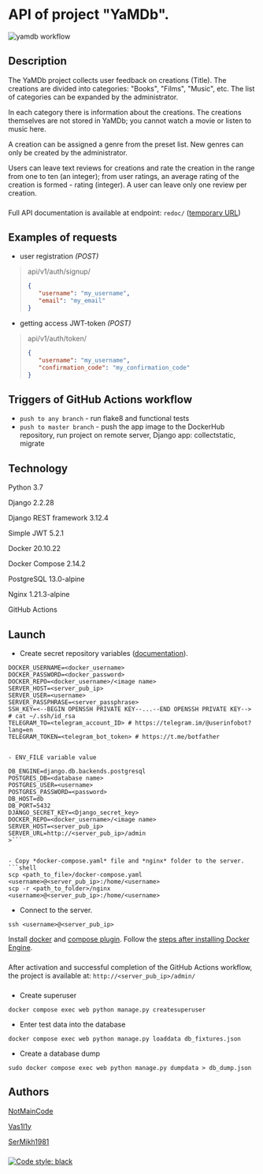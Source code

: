 # API of project "YaMDb".
![yamdb workflow](https://github.com/NotMainCode/yamdb_final/actions/workflows/yamdb_workflow.yaml/badge.svg)
## Description

The YaMDb project collects user feedback on creations (Title).
The creations are divided into categories: "Books", "Films", "Music", etc.
The list of categories can be expanded by the administrator.

In each category there is information about the creations.
The creations themselves are not stored in YaMDb;
you cannot watch a movie or listen to music here.

A creation can be assigned a genre from the preset list.
New genres can only be created by the administrator.

Users can leave text reviews for creations
and rate the creation in the range from one to ten (an integer);
from user ratings, an average rating of the creation is formed - rating (integer).
A user can leave only one review per creation.
###
Full API documentation is available at endpoint: ```redoc/``` ([temporary URL](http://51.250.25.37/admin))

## Examples of requests

- user registration *(POST)*
>api/v1/auth/signup/ 
>```json
>{
>    "username": "my_username",
>    "email": "my_email"
>}
>```

- getting access JWT-token *(POST)*
>api/v1/auth/token/ 
>```json
>{
>    "username": "my_username",
>    "confirmation_code": "my_confirmation_code"
>}
>```

## Triggers of GitHub Actions workflow
- ```push to any branch``` - run flake8 and functional tests
- ```push to master branch``` - push the app image to the DockerHub repository, 
run project on remote server, Django app: collectstatic, migrate

## Technology

Python 3.7

Django 2.2.28

Django REST framework 3.12.4

Simple JWT 5.2.1

Docker 20.10.22

Docker Compose 2.14.2

PostgreSQL 13.0-alpine

Nginx 1.21.3-alpine

GitHub Actions

## Launch

- Create secret repository variables ([documentation](https://docs.github.com/en/actions/learn-github-actions/variables#creating-configuration-variables-for-an-environment)).
```
DOCKER_USERNAME=<docker_username>
DOCKER_PASSWORD=<docker_password>
DOCKER_REPO=<docker_username>/<image name>
SERVER_HOST=<server_pub_ip>
SERVER_USER=<username>
SERVER_PASSPHRASE=<server_passphrase>
SSH_KEY=<--BEGIN OPENSSH PRIVATE KEY--...--END OPENSSH PRIVATE KEY--> # cat ~/.ssh/id_rsa
TELEGRAM_TO=<telegram_account_ID> # https://telegram.im/@userinfobot?lang=en
TELEGRAM_TOKEN=<telegram_bot_token> # https://t.me/botfather


- ENV_FILE variable value

DB_ENGINE=django.db.backends.postgresql
POSTGRES_DB=<database name>
POSTGRES_USER=<username>
POSTGRES_PASSWORD=<password> 
DB_HOST=db
DB_PORT=5432
DJANGO_SECRET_KEY=<Django_secret_key>
DOCKER_REPO=<docker_username>/<image name>
SERVER_HOST=<server_pub_ip>
SERVER_URL=http://<server_pub_ip>/admin
>```


- Copy *docker-compose.yaml* file and *nginx* folder to the server.
```shell
scp <path_to_file>/docker-compose.yaml <username>@<server_pub_ip>:/home/<username>
scp -r <path_to_folder>/nginx <username>@<server_pub_ip>:/home/<username>
```

- Connect to the server.
```shell
ssh <username>@<server_pub_ip>
```

Install [docker](https://docs.docker.com/engine/install/ubuntu/)
and [compose plugin](https://docs.docker.com/compose/install/linux/#install-the-plugin-manually).
Follow the [steps after installing Docker Engine](https://docs.docker.com/engine/install/linux-postinstall/).
###

After activation and successful completion of the GitHub Actions workflow,
the project is available at: ```http://<server_pub_ip>/admin/```

###

- Create superuser
```shell
docker compose exec web python manage.py createsuperuser
```

- Enter test data into the database
```shell
docker compose exec web python manage.py loaddata db_fixtures.json
```

- Create a database dump
```shell
sudo docker compose exec web python manage.py dumpdata > db_dump.json
```

## Authors

[NotMainCode](https://github.com/NotMainCode)

[Vas1l1y](https://github.com/Vas1l1y)

[SerMikh1981](https://github.com/SerMikh1981)

###
[![Code style: black](https://img.shields.io/badge/code%20style-black-000000.svg)](https://github.com/psf/black)
